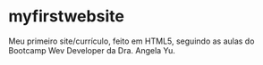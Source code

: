# myfirstwebsite
Meu primeiro site/currículo, feito em HTML5, seguindo as aulas do Bootcamp Wev Developer da Dra. Angela Yu.
